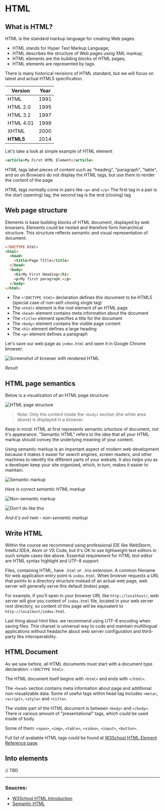 # HTML

## What is HTML?
HTML is the standard markup language for creating Web pages.

- HTML stands for Hyper Text Markup Language;
- HTML describes the structure of Web pages using XML markup;
- HTML elements are the building blocks of HTML pages;
- HTML elements are represented by tags.

There is many historical revisions of HTML standard, but we will focus on latest and actual HTML5 specification.

Version	 | Year
---------|-----
HTML     | 1991
HTML 2.0 | 1995
HTML 3.2 | 1997
HTML 4.01| 1999
XHTML    | 2000
**HTML5**| 2014

Let's take a look at simple example of HTML element

```html
<article>My First HTML Element</article>
```
HTML tags label pieces of content such as "heading", "paragraph", "table", and so on
Browsers do not display the HTML tags, but use them to render the content of the page

HTML tags normally come in pairs like `<p>` and `</p>`
The first tag in a pair is the start (opening) tag, the second tag is the end (closing) tag

## Web page structure

Elements is base building blocks of HTML document, displayed by web browsers.
Elements could be nested and therefore form hierarchical structure. This structure reflects semantic and visual representation of document.

```html
<!DOCTYPE html>
<html>
  <head>
    <title>Page Title</title>
  </head>
  <body>
    <h1>My First Heading</h1>
    <p>My first paragraph.</p>
  </body>
</html>
```

* The `<!DOCTYPE html>` declaration defines this document to be HTML5 (special case of non-self-closing single tag)
* The `<html>` element is the root element of an HTML page
* The `<head>` element contains meta information about the document
* The `<title>` element specifies a title for the document
* The `<body>` element contains the visible page content
* The `<h1>` element defines a large heading
* The `<p>` element defines a paragraph

Let's save our web page as `index.html` and open it in Google Chrome browser:

![Screenshot of browser with rendered HTML](/Week-1/webpage.png)

*Result*


## HTML page semantics

Below is a visualization of an HTML page structure:

![HTML page structure](./Week-1/structure.png)

> Note: Only the content inside the `<body>` section (the white area above) is displayed in a browser.

Keep in mind: HTML at first represents semantic srtucture of document, not it's appearance. 
"Semantic HTML" refers to the idea that all your HTML markup should convey the underlying meaning of your content.

Using semantic markup is an important aspect of modern web development because it makes it easier for search engines, screen readers, and other machines to identify the different parts of your website. 
It also helps you as a developer keep your site organized, which, in turn, makes it easier to maintain.

![Semantic markup](./Week-1/semantic-page.png)

*Here is correct semantic HTML markup*


![Non-semantic markup](./Week-1/non-semantic-page.png)

![Don't do like this](./common/dislike.png)

*And it's evil twin - non-semantic markup*


## Write HTML

Within the course we recommend using professional IDE like WebStorm, IntelliJ IDEA, Atom or VS Code,
but it's OK to use lightweight text editors in such simple cases like above.
Essential requirement for HTML text editor are HTML syntax highlight and UTF-8 support.


Files, containing HTML, have `.html` or `.htm` extension.
A common filename for web application entry point is `index.html`.
When browser requests a URL that points to a directory structure instead of an actual web page, web server will generally serve this default (index) page.

For example, if you'll open in your browser URL like `http://localhost/`, web server will give you content of `index.html` file, located in your web server root directory,
so content of this page will be equivalent to `http://localhost/index.html`.

Last thing about html files: we recommend using UTF-8 encoding when saving files.
This charset is universal way to code and maintain multilingual applications without headache about web server configuration and third-party libs interoperability.

## HTML Document

As we saw before, all HTML documents must start with a document type declaration: `<!DOCTYPE html>`.

The HTML document itself begins with `<html>` and ends with `</html>`.

The `<head>` section contains meta information about page and additional non-visualizable data.
Some of useful tags within head tag includes `<meta>`, `<script>`, `<style>` and `<title>`.

The visible part of the HTML document is between `<body>` and `</body>`.
There is various amount of "presentational" tags, which could be used inside of body.

Some of them: `<span>`, `<img>`, `<table>`, `<video>`, `<input>`, `<button>`.

Full list of avaliable HTML tags could be found at [W3School HTML Element Reference page](https://www.w3schools.com/tags/ref_byfunc.asp).

## Into elements

// TBD





-------
### Soucres:
* [W3School HTML Introduction](https://www.w3schools.com/htmL/html_intro.asp)
* [Semantic HTML](https://internetingishard.com/html-and-css/semantic-html/)






